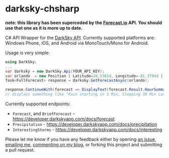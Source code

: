 darksky-chsharp
===============

**note: this library has been superceded by the [Forecast.io](https://github.com/f0xy/forecast.io-csharp) API. You should use that one as it is more up to date.**

C# API Wrapper for the [DarkSky API](https://developer.darkskyapp.com/). Currently supported platforms are: Windows Phone, iOS, and Android via MonoTouch/Mono for Android.

Usage is very simple:

```csharp
using DarkSky;
...
var darksky = new DarkSky.Api(YOUR_API_KEY);
var orlando  = new Position { Latitude=28.5381d, Longitude=-81.3794d };
Task<FullForecast> response = darksky.GetForecastAsync(orlando);

response.ContinueWith(forecast => DisplayText(forecast.Result.HourSummary));
// displays something like "Rain starting in 3 Min, Stopping 30 Min Later"
```

Currently supported endpoints:
 - `Forecast`, and `BriefForecast` - https://developer.darkskyapp.com/docs/forecast
 - `Precipitation` - https://developer.darkskyapp.com/docs/precipitation
 - `InterestingStorms` - https://developer.darkskyapp.com/docs/interesting

Please let me know if you have any feedback either by opening [an issue](https://github.com/joelmartinez/darksky-csharp/issues), [emailing me](mailto:joelmartinez@gmail.com), [commenting on my blog](http://codecube.net), or forking this project and submitting a pull request.
